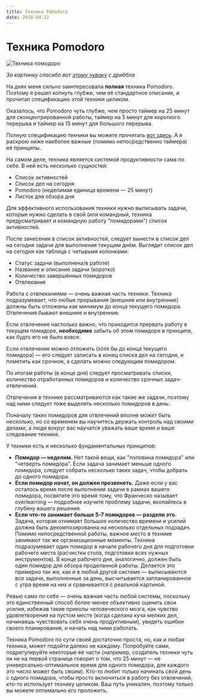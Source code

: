 ```yaml
---
title: Техника Pomodoro
date: 2018-04-22
---
```

# Техника Pomodoro
![Техника помодоро](https://capella.pics/96d01ac1-6f4f-4753-a3fd-e1395404fc31.jpg)

_За картинку спасибо вот [этому чуваку](https://dribbble.com/anwaltzzz) с дриббла_

На днях меня сильно заинтересовала **полная** техника Pomodoro. Поэтому я решил копнуть глубже, чем её стандартное описание, и прочитал спецификацию этой техники целиком.

Оказалось, что Pomodoro чуть глубже, чем просто таймер на 25 минут для сконцентрированной работы, таймер на 5 минут для короткого перерыва и таймер на 15 минут для большого перерыва.

Полную спецификацию техники вы можете прочитать [вот здесь](https://lifehacker.ru/wp-content/uploads/2014/07/24065732-ThePomodoroTechnique-RUS_v1-3.pdf). А я раскрою ниже наиболее важные (помимо непосредственно таймера) её принципы.

На самом деле, техника является системой продуктивности сама по себе. В ней есть несколько сущностей:

- Список активностей
- Список дел на сегодня
- Pomodoro (неделимая единица времени — 25 минут)
- Листок для обзора дня

Для эффективного использования техники нужно выписывать задачи, которые нужно сделать в свой (или командный, техника предусматривает и командную работу "помидорами") список активностей.

После занесения в список активностей, следует вынести в список дел на сегодня задачи для выполнения текущим днём. Выглядит список дел на сегодня как таблица с четырьмя колонками:

- Статус задачи (выполнена/в работе)
- Название и описание задачи (коротко)
- Количество завершённых помидоров
- Отвлекания

Работа с отвлеканиями — очень важная часть техники. Техника подразумевает, что любые прерывания (внешние или внутренние) должны быть отложены как минимум до конца текущего помидора. Отвлечения бывают внешние и внутренние.

Если отвлечение настолько важно, что приходится прервать работу в текущем помидоре, **необходимо** забыть об этом помидоре в принципе, как будто его не было вовсе.

Если отвлечение можно отложить (хотя бы до конца текущего помидора) — его следует записать в конец списка дел на сегодня, и пометить как срочное, а сделать можно следующим помидором.

По итогам работы (в конце дня) следует просматривать списки, количество отработанных помидоров и количество срочных задач-отвлечений.

Отвлечения в технике рассматриваются как такие же задачи, поэтому над ними следует тоже выделять несколько помидоров в день.

Поначалу таких помидоров для отвлечений вполне может быть несколько, но со временем вы научитесь держать контроль над своими делами, а люди вокруг вас научатся уважать ваше время и ваше следование технике.

У техники есть и несколько фундаментальных принципов:

- **Помидор — неделим.** Нет такой вещи, как "половина помидора" или "четверть помидора". Если задача занимает меньше одного помидора, следует собрать несколько таких задач, чтобы добрать до одного помидора.
- **Если помидор начат, он должен прозвенеть.** Даже если у вас осталось время после выполнения задачи в рамках вашего помидора, посвятите это время тому, что Франческо называет overlearning — подробнее изучите проблему задачи, вкопайтесь в глубину вашего решения.
- **Если что-то занимает больше 5-7 помидоров — раздели это.** Задача, которая отнимает большое количество времени и усилий должна быть декомпозированна на несколько отдельных подзадач.
Помимо непосредственной работы, важное место в технике занимают так же организационные моменты. Техника подразумевает один помидор в начале рабочего дня для подготовки рабочего места (расчистки стола, подготовки всех нужных инструментов). В конце рабочего дня, аналогично, должен быть один помидор для обзора проделанной работы. Делается это примерно так же, как и в любой другой системе — выписываются все задачи, выполненные за день, высчитывается запланированное с утра время на них и сравнивается с реальной картиной.

Ревью само по себе — очень важная часть любой системы, поскольку это единственный способ более-менее объективно оценить свои усилия, избежав такие приколы человеческого мозга, как чувство удовлетворения на пустом месте (когда сделана куча мелких дел, начинаешь чувствовать себя очень продуктивным), увидеть ошибки своего планирования, и начать над ними работать.

Техника Pomodoro по сути своей достаточно проста, но, как и любая техника, может подойти далеко не каждому. Попробуйте сами, подрегулируйте некоторые её части (например, создатель техники чуть ли не на первой странице говорит о том, что 25 минут — не универсально-оптимальное время для одного помидора, для каждого это число может быть своим). Кто-то любит только начинать свой день с одного помидора, чтобы просто включиться в работу без отвлечений, кто-то использует технику целиком. Ваш путь уникален, поэтому только вы можете оптимально его проложить.
